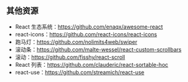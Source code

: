## 其他资源

- React 生态系统：https://github.com/enaqx/awesome-react
- react-icons：https://github.com/react-icons/react-icons
- 跑马灯：https://github.com/nolimits4web/swiper
- 滚动条：https://github.com/malte-wessel/react-custom-scrollbars
- 滚动：https://github.com/fisshy/react-scroll
- React 列表：https://github.com/clauderic/react-sortable-hoc
- react-use：https://github.com/streamich/react-use
